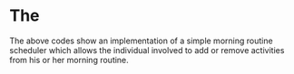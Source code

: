 # The

The above codes show an implementation of a simple morning routine scheduler which allows the individual involved to add or remove activities from his or her morning routine.
